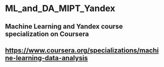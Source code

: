 # ML_and_DA_MIPT_Yandex
 
 Machine Learning and Yandex course specialization on Coursera
------------------------------------------------------------------------
https://www.coursera.org/specializations/machine-learning-data-analysis
-------------------------------------------------------------------------
